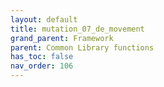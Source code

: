 ```yaml
---
layout: default
title: mutation_07_de_movement
grand_parent: Framework
parent: Common Library functions
has_toc: false
nav_order: 106
---
```


